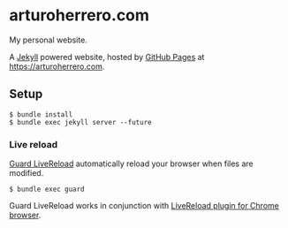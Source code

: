 # arturoherrero.com

My personal website.

A [Jekyll][1] powered website, hosted by [GitHub Pages][4] at https://arturoherrero.com.


## Setup

    $ bundle install
    $ bundle exec jekyll server --future

### Live reload

[Guard LiveReload][3] automatically reload your browser when files are modified.

    $ bundle exec guard

Guard LiveReload works in conjunction with [LiveReload plugin for Chrome browser][2].


[1]: http://jekyllrb.com/
[2]: https://chrome.google.com/webstore/detail/livereload/jnihajbhpnppcggbcgedagnkighmdlei
[3]: https://github.com/guard/guard-livereload
[4]: https://pages.github.com/
